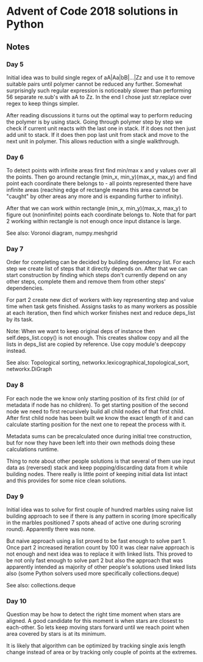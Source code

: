 # Advent of Code 2018 solutions in Python

## Notes

### Day 5

Initial idea was to build single regex of aA|Aa|bB|...|Zz and use it to remove suitable pairs until polymer cannot be reduced any further. Somewhat surprisingly such regular expression is noticeably slower than performing 56 separate re.sub's with aA to Zz. In the end I chose just str.replace over regex to keep things simpler.

After reading discussions it turns out the optimal way to perform reducing the polymer is by using stack. Going through polymer step by step we check if current unit reacts with the last one in stack. If it does not then just add unit to stack. If it does then pop last unit from stack and move to the next unit in polymer. This allows reduction with a single walkthrough.

### Day 6

To detect points with infinite areas first find min/max x and y values over all the points. Then go around rectangle (min_x, min_y)(max_x, max_y) and find point each coordinate there belongs to - all points represented there have infinite areas (reaching edge of rectangle means this area cannot be "caught" by other areas any more and is expanding further to infinity).

After that we can work within rectangle (min_x, min_y)(max_x, max_y) to figure out (noninfinite) points each coordinate belongs to. Note that for part 2 working within rectangle is not enough once input distance is large.

See also: Voronoi diagram, numpy.meshgrid

### Day 7

Order for completing can be decided by building dependency list. For each step we create list of steps that it directly depends on. After that we can start construction by finding which steps don't currently depend on any other steps, complete them and remove them from other steps' dependencies.

For part 2 create new dict of workers with key representing step and value time when task gets finished. Assigns tasks to as many workers as possible at each iteration, then find which worker finishes next and reduce deps_list by its task.

Note: When we want to keep original deps of instance then self.deps_list.copy() is not enough. This creates shallow copy and all the lists in deps_list are copied by reference. Use copy module's deepcopy instead.

See also: Topological sorting, networkx.lexicographical_topological_sort, networkx.DiGraph

### Day 8

For each node the we know only starting position of its first child (or of metadata if node has no children). To get starting position of the second node we need to first recursively build all child nodes of that first child. After first child node has been built we know the exact length of it and can calculate starting position for the next one to repeat the process with it.

Metadata sums can be precalculated once during initial tree construction, but for now they have been left into their own methods doing these calculations runtime.

Thing to note about other people solutions is that several of them use input data as (reversed) stack and keep popping/discarding data from it while building nodes. There really is little point of keeping initial data list intact and this provides for some nice clean solutions.

### Day 9

Initial idea was to solve for first couple of hundred marbles using naive list building approach to see if there is any pattern in scoring (more specifically in the marbles positioned 7 spots ahead of active one during scroring round). Apparently there was none.

But naive approach using a list proved to be fast enough to solve part 1. Once part 2 increased iteration count by 100 it was clear naive approach is not enough and next idea was to replace it with linked lists. This proved to be not only fast enough to solve part 2 but also the approach that was apparently intended as majority of other people's solutions used linked lists also (some Python solvers used more specifically collections.deque)

See also: collections.deque

### Day 10

Question may be how to detect the right time moment when stars are aligned. A good candidate for this moment is when stars are closest to each-other. So lets keep moving stars forward until we reach point when area covered by stars is at its minimum.

It is likely that algorithm can be optimized by tracking single axis length change instead of area or by tracking only couple of points at the extremes.
